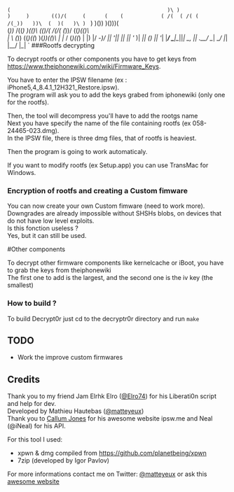 ` (                                                 
 )\ )                                 )     )      
(()/(     (      (    (            ( /(  ( /( (    
 /(_))   ))\  (  )(   )\ )  `  )   )\()) )\()))(   
(_))_   /((_) )\(()\ (()/(  /(/(  (_))/ ((_)\(()\  
 |   \ (_))  ((_)((_) )(_))((_)_\ | |_  /  (_)((_) 
 | |) |/ -_)/ _|| '_|| || || '_ \)|  _|| () || '_| 
 |___/ \___|\__||_|   \_, || .__/  \__| \__/ |_|   
                      |__/ |_|                     `
###Rootfs decrypting

To decrypt rootfs or other components you have to get keys from https://www.theiphonewiki.com/wiki/Firmware_Keys. <br>

You have to enter the IPSW filename (ex : iPhone5,4_8.4.1_12H321_Restore.ipsw). <br>
The program will ask you to add the keys grabed from iphonewiki (only one for the rootfs). <br>

Then, the tool will decompress you'll have to add the rootgs name <br>
Next you have specify the name of the file containing rootfs (ex 058-24465-023.dmg). <br>
In the IPSW file, there is three dmg files, that of rootfs is heaviest. <br>

Then the program is going to work automaticaly. <br>

If you want to modify rootfs (ex Setup.app) you can use TransMac for Windows. <br>

### Encryption of rootfs and creating a Custom fimware

You can now create your own Custom fimware (need to work more). <br>
Downgrades are already impossible without SHSHs blobs, on devices that do not have low level exploits. <br>
Is this fonction useless ? <br>
Yes, but it can still be used. <br>

#Other components

To decrypt other firmware components like kernelcache or iBoot, you have to grab the keys from theiphonewiki <br>
The first one to add is the largest, and the second one is the iv key (the smallest) <br>

### How to build ?

To build Decrypt0r just cd to the decryptr0r directory and run  `make` <br> 

## TODO

- Work the improve custom firmwares <br>

## Credits

Thank you to my friend Jam Elrhk Elro ([@Elro74](https://twitter.com/Elro74)) for his Liberati0n script and help for dev. <br>
Developed by Mathieu Hautebas ([@matteyeux](https://twitter.com/matteyeux)) <br>
Thank you to [Callum Jones](https://twitter.com/icj_) for his awesome website ipsw.me and Neal (@iNeal) for his API.<br>

For this tool I used: <br>

- xpwn & dmg compiled from https://github.com/planetbeing/xpwn <br>
- 7zip (developed by Igor Pavlov) <br>

For more informations contact me on Twitter: [@matteyeux](https://twitter.com/matteyeux) or ask this [awesome website](http://www.google.com) <br>
